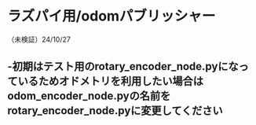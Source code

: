 # ラズパイ用/odomパブリッシャー
（未検証）24/10/27

##  -初期はテスト用のrotary_encoder_node.pyになっているためオドメトリを利用したい場合はodom_encoder_node.pyの名前をrotary_encoder_node.pyに変更してください
